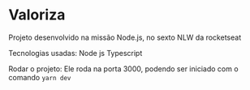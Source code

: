 # Valoriza
Projeto desenvolvido na missão Node.js, no sexto NLW da rocketseat


Tecnologias usadas:
Node js
Typescript

Rodar o projeto:
Ele roda na porta 3000, podendo ser iniciado com o comando `yarn dev`

